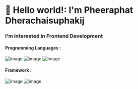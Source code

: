 <h1> 👋 Hello world!: I'm Pheeraphat Dherachaisuphakij </h1>

<h3> I'm interested in Frontend Development </h3>

<h4> Programming Languages : </h4>

![image](https://user-images.githubusercontent.com/107838345/175941115-4e8ffc37-3241-4df2-b753-cb262d9bd479.png)  ![image](https://user-images.githubusercontent.com/107838345/175941151-4d303b74-6920-4b3d-8136-68630c1f1bd5.png)  ![image](https://user-images.githubusercontent.com/107838345/175941186-86539f97-45a5-455b-a6a1-b92cef3bf30a.png)

<h4> Framework :  </h4>

![image](https://user-images.githubusercontent.com/107838345/175941762-888e46c9-94ad-4938-adbf-8f1fc2e57cda.png)
![image](https://user-images.githubusercontent.com/107838345/175941810-c6838788-2af9-47c6-95ba-64a7d38b2b34.png)















